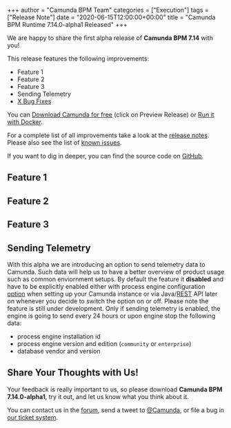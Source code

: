 +++
author = "Camunda BPM Team"
categories = ["Execution"]
tags = ["Release Note"]
date = "2020-06-15T12:00:00+00:00"
title = "Camunda BPM Runtime 7.14.0-alpha1 Released"
+++

We are happy to share the first alpha release of **Camunda BPM 7.14** with you!

This release features the following improvements:

- Feature 1
- Feature 2
- Feature 3
- Sending Telemetry
- [X Bug Fixes](https://jira.camunda.com/issues/?jql=issuetype%20%3D%20%22Bug%20Report%22%20AND%20fixVersion%20%3D%207.14.0-alpha1)

You can [Download Camunda for free](https://camunda.com/download/) (click on Preview Release) or [Run it with Docker](https://hub.docker.com/r/camunda/camunda-bpm-platform/).

For a complete list of all improvements take a look at the [release notes](https://jira.camunda.com/secure/ReleaseNote.jspa?projectId=10230&version=16108).
Please also see the list of [known issues](https://jira.camunda.com/issues/?jql=issuetype%20%3D%20%22Bug%20Report%22%20AND%20fixVersion%20%3D%207.14.0%20AND%20status%20!%3D%20Closed%20).

If you want to dig in deeper, you can find the source code on [GitHub](https://github.com/camunda/camunda-bpm-platform/releases/tag/7.14.0-alpha1).

<!--more-->

## Feature 1

## Feature 2

## Feature 3

## Sending Telemetry

With this alpha we are introducing an option to send telemetry data to Camunda. Such data will help us to have a better overview of product usage such as common enviornment setups. By default the feature it **disabled** and have to be explicitly enabled either with process engine configuration [option](https://docs.camunda.org/manual/latest/reference/deployment-descriptors/tags/process-engine/#initializeTelemetry) when setting up your Camunda instance or via Java/[REST](https://docs.camunda.org/manual/latest/reference/rest/telemetry/port-telemetry/) API later on whenever you decide to switch the option on or off. Please note the feature is still under development. Only if sending telemetry is enabled, the engine is going to send every 24 hours or upon engine stop the following data:
* process engine installation id
* process engine version and edition (`community` or `enterprise`)
* database vendor and version

## Share Your Thoughts with Us!

Your feedback is really important to us, so please download **Camunda BPM 7.14.0-alpha1**, try it out, and let us know
what you think about it.

You can contact us in the [forum](https://forum.camunda.org/), send a tweet to [@Camunda](https://twitter.com/Camunda),
or file a bug in [our ticket system](https://jira.camunda.com/secure/CreateIssue!default.jspa).

